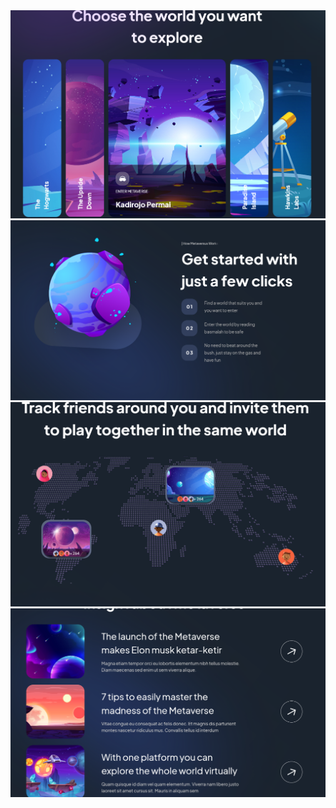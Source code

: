 <img src="public/Screenshot 2023-03-29 220936.png"/>
<img src="public/Screenshot 2023-03-29 220944.png"/>
<img src="public/Screenshot 2023-03-29 220958.png"/>
<img src="public/Screenshot 2023-03-29 221005.png"/>